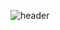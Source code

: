 ![header](https://capsule-render.vercel.app/api?type=cylinder&color=A3DCBE&height=150&section=header&text=greenLim%20&fontSize=60&animation=fadeIn&fontAlignY=45&fontColor=FFFFF0&desc=임채현&descSize=20&descAlign=50&descAlignY=70)

